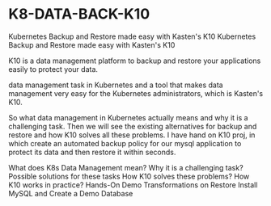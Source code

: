 # K8-DATA-BACK-K10
Kubernetes Backup and Restore made easy with Kasten's K10
Kubernetes Backup and Restore made easy with Kasten's K10

K10 is a data management platform to backup and restore your applications easily to protect your data.

 data management task in Kubernetes and a tool that makes data management very easy for the Kubernetes administrators, which is Kasten's K10.

So  what data management in Kubernetes actually means and why it is a challenging task. Then we will see the existing alternatives for backup and restore and how K10 solves all these problems. I have hand on K10 proj, in which  create an automated backup policy for our mysql application to protect its data and then restore it within seconds.



 What does K8s Data Management mean? Why it is a challenging task?
 Possible solutions for these tasks
 How K10 solves these problems?
 How K10 works in practice? Hands-On Demo
 Transformations on Restore
 Install MySQL and Create a Demo Database
